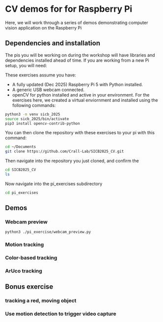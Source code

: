 # CV demos for for Raspberry Pi
Here, we will work through a series of demos demonstrating computer vision application on the Raspberry Pi

## Dependencies and installation
The pis you will be working on during the workshop will have libraries and dependencies installed ahead of time. If you are working from a new Pi setup, you will need:

These exercises assume you have:
- A fully updated (Dec 2025) Raspberry Pi 5 with Python installed.
- A generic USB webcam connected.
- openCV for python installed and active in your environment. For the exercises here, we created a virtual enviornment and installed using the following commands:

```bash
python3 -m venv sicb_2025
source sicb_2025/bin/activate
pip3 install opencv-contrib-python
```

You can then clone the repository with these exercises to your pi with this command:
```bash
cd ~/Documents
git clone https://github.com/Crall-Lab/SICB2025_CV.git
```

Then navigate into the repository you just cloned, and confirm the 
```bash
cd SICB2025_CV
ls
```
Now navigate into the pi_exercises subdirectory
```bash
cd pi_exercises
```

## Demos
### Webcam preview
```bash
python3 ./pi_exercise/webcam_preview.py
```
### Motion tracking
### Color-based tracking
### ArUco tracking

## Bonus exercise
### tracking a red, moving object
### Use motion detection to trigger video capture